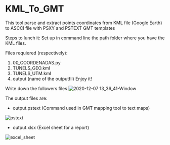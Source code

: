 # KML_To_GMT
This tool parse and extract points coordinates from KML file (Google Earth) to ASCCI file with PSXY and PSTEXT GMT templates

Steps to lunch it:
Set up in command line the path folder where you have the KML files.

Files requiered (respectively):
1. 00_COORDENADAS.py
2. TUNELS_GEO.kml
3. TUNELS_UTM.kml
4. output (name of the outputfil)
Enjoy it!

Write down the followers files
![2020-12-07 13_36_41-Window](https://user-images.githubusercontent.com/52880203/101352571-a59f6700-3892-11eb-927e-257c7c8419ff.png)

The output files are: 
- output.pstext (Command used in GMT mapping tool to text maps)

![pstext](https://user-images.githubusercontent.com/52880203/101352822-fd3dd280-3892-11eb-9a62-53d470d6a831.png)

- output.xlsx (Excel sheet for a report)

![excel_sheet](https://user-images.githubusercontent.com/52880203/101352662-cb2c7080-3892-11eb-8688-f194c9efc1f0.png)

